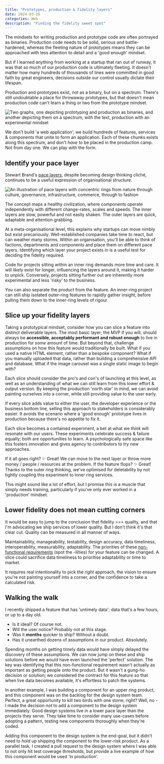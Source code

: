 ```yaml
---
title: "Prototypes, production & fidelity layers"
date: 2024-03-26
categories: Web
description: "Finding the fidelity sweet spot"
---
```


The mindsets for writing production and prototype code are often portrayed as binaries. Production code needs to be solid, serious and battle-hardened, whereas the fleeting nature of prototypes means they can be approached with less attention to detail and a 'good enough' mindset.

But if I learned anything from working at a startup that ran out of runway, it was that so much of our production code is ultimately fleeting. It doesn't matter how many hundreds of thousands of lines were committed in good faith by great engineers, decisions outside our control usually dictate their lifespan.

Production and prototypes exist, not as a binary, but on a spectrum. There's still undoubtable a place for throwaway prototypes, but that doesn't mean production code can't learn a thing or two from the prototype mindset.

![Two graphs, one depicting prototyping and production as binaries, and another depicting them on a spectrum, with the text, production with an experimental mindset](/images/blog/fidelity-slices.jpg)

We don't build 'a web application', we build hundreds of features, services & components that unite to form an application. Each of these chunks exists along this spectrum, and don't *have* to be placed in the production camp. Not from day one. We can play with the form.

## Identify your pace layer

Stewart Brand's [pace layers](https://doi.org/10.21428/7f2e5f08), despite becoming design thinking cliché, continues to be a useful expression of organisational structure.

![An illustration of pace layers with concentric rings from nature through culture, governance, infrastructure, commerce, through to fashion](/images/blog/pace-layers.webp)

The concept maps a healthy civilization, where components operate independently with different change-rates, scales and speeds. The inner layers are slow, powerful and not easily shaken. The outer layers are quick, adaptable and attention grabbing.

At a meta-organisational level, this explains why startups can move nimbly but exist precariously. Well-established companies take time to react, but can weather many storms. Within an organisation, you'll be able to think of factions, departments and components and place them on different pace layers. Identifying which layer your project exists in is a useful test for deciding the fidelity required.

Code for projects sitting within an inner ring demands more time and care. It will likely exist for longer, influencing the layers around it, making it harder to unpick. Conversely, projects sitting further out are inherently more experimental and less 'risky' to the business.

You can also separate the product from the feature. An inner-ring project can still ship isolated outer-ring features to rapidly gather insight, before pulling them down to the inner-ring levels of rigour.

## Slice up your fidelity layers

Taking a prototypical mindset, consider how you can slice a feature into distinct deliverable layers. The most basic layer; the MVP if you will, should always be **accessible, acceptably performant and robust enough** to live in production for *some* amount of time. But beyond that, challenge assumptions on how this feature would traditionally be built. What if you used a native HTML element, rather than a bespoke component? What if you manually uploaded that data, rather than building a comprehensive API and database. What if the image carousel was a single static image to begin with?

Each slice should consider the pro's and con's of launching at this level, as well as an understanding of what we can still learn from this lower effort & output version. By keeping the production 'north star' in mind, we can avoid painting ourselves into a corner, while still providing value to the user early.

If every slice adds value to either the user, the developer experience or the business bottom line, selling this approach to stakeholders is considerably easier. It avoids the scenario where a 'good enough' prototype lives in production because there's no appetite to fix it.

Each slice becomes a contained experiment, a bet at what we _think_ will resonate with our users. These experiments celebrate success & failure equally; both are opportunities to learn. A psychologically safe space like this fosters innovation and gives agency to contributors to try new approaches.

If it all goes right? ✨ Great! We can move to the next layer or throw more money / people / resources at the problem. If the feature flops? ✨ Great! Thanks to the outer ring thinking, we've optimised for deletability by not tightly coupling this experiment to inner ring services.

This might sound like a lot of effort, but I promise this is a muscle that simply needs training, particularly if you've only ever worked in a 'production' mindset.

## Lower fidelity does not mean cutting corners

It would be easy to jump to the conclusion that fidelity === quality, and that I'm advocating we ship services of lower quality. But I don't think it's that clear cut. Quality can be measured in all manner of ways.

Maintainability, manageability, testability, design accuracy, data timeliness, interoperability, measurability, adaptability. The priorities of these [non-functional requirements](/blog/prioritising-requirements/) (spot the -ilities) for your feature can be changed. A slice could sacrifice data timeliness to prioritise adaptability or time to market.

It requires real intentionality to pick the *right* approach, the vision to ensure you're not painting yourself into a corner, and the confidence to take a calculated risk.

## Walking the walk

I recently shipped a feature that has 'untimely data'; data that's a few hours, or up to a day old.

- Is it ideal? Of course not.
- Will the user notice? Probably not at this stage.
- Was it **months** quicker to ship? Without a doubt.
- Has it unearthed dozens of assumptions in our product. Absolutely.

Spending months on getting timely data would have simply delayed the discovery of these assumptions. We can now jump on these and ship solutions before we would have even launched the 'perfect' solution. The key was identifying that this non-functional requirement wasn't actually as important as getting people onto the product. But it wasn't a gung-ho decision or solution; we considered the contract for this feature so that when live data becomes available, it's effortless to patch the systems.

In another example, I was building a component for an upper ring product, and this component was on the backlog for the design system team. Perfect, a great opportunity to kill two birds with one stone, right? Well, no - I made the decision *not* to add a component to the design system immediately. Good design systems live in a lower pace layer than the projects they serve. They take time to consider many use-cases before adopting a pattern, testing new components thoroughly when they're coded.

Adding this component to the design system is the end-goal, but it didn't need to hold up shipping the component to the lower-risk product. As a parallel task, I created a pull request to the design system where I was able to not only hit test coverage thresholds, but provide a live example of how this component would be used 'in production'.
